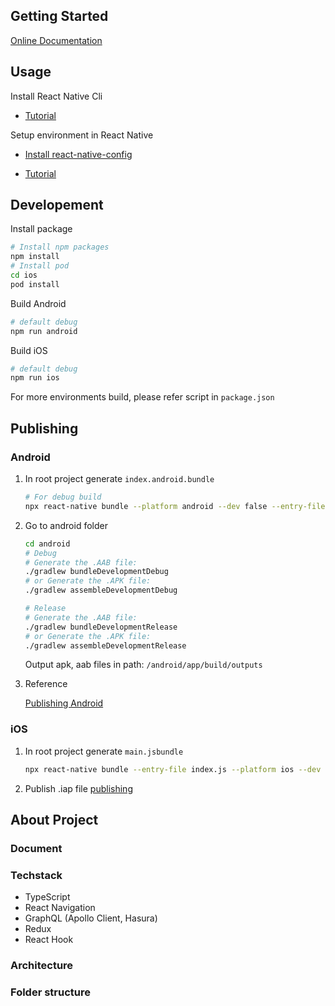 ## Getting Started

[Online Documentation](https://reactnative.dev/docs/getting-started)

## Usage

Install React Native Cli

- [Tutorial](https://www.npmjs.com/package/react-native-cli)

Setup environment in React Native

- [Install react-native-config](https://github.com/luggit/react-native-config)

- [Tutorial](https://itzone.com.vn/en/article/working-with-environment-variables-in-react-native/)

## Developement
Install package

```sh
# Install npm packages
npm install
# Install pod
cd ios
pod install
```

Build Android

```sh
# default debug
npm run android
```

Build iOS

```sh
# default debug
npm run ios
```

For more environments build, please refer script in `package.json`

## Publishing

### Android

1.  In root project generate `index.android.bundle`
    ```sh
    # For debug build
    npx react-native bundle --platform android --dev false --entry-file index.js --bundle-output android/app/src/main/assets/index.android.bundle --assets-dest android/app/src/main/res
    ```
2.  Go to android folder

    ```sh
    cd android
    # Debug
    # Generate the .AAB file:
    ./gradlew bundleDevelopmentDebug
    # or Generate the .APK file:
    ./gradlew assembleDevelopmentDebug

    # Release
    # Generate the .AAB file:
    ./gradlew bundleDevelopmentRelease
    # or Generate the .APK file:
    ./gradlew assembleDevelopmentRelease
    ```

    Output apk, aab files in path: `/android/app/build/outputs`

3.  Reference

    [Publishing Android](https://reactnative.dev/docs/signed-apk-android)

### iOS

1.  In root project generate `main.jsbundle`

    ```sh
    npx react-native bundle --entry-file index.js --platform ios --dev false --bundle-output ios/main.jsbundle --assets-dest ios
    ```

2.  Publish .iap file [publishing](https://reactnative.dev/docs/publishing-to-app-store)

## About Project
### Document
### Techstack
+ TypeScript
+ React Navigation
+ GraphQL (Apollo Client, Hasura)
+ Redux
+ React Hook
### Architecture


### Folder structure

